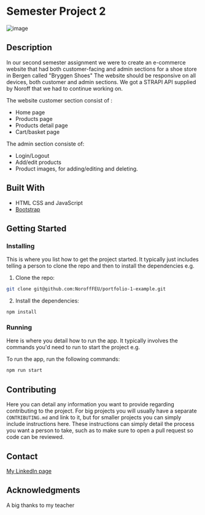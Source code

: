 # Semester Project 2

![image](https://user-images.githubusercontent.com/52622303/164316813-4b12d99f-aeb7-4069-85cf-e72b3a50ac99.png)


## Description

 In our second semester assignment we were to create an
 e-commerce website that had both customer-facing and admin sections for a shoe store in Bergen called "Bryggen Shoes"
 The website should be responsive on all devices, both customer and admin sections. We got a STRAPI API supplied by Noroff
 that we had to continue working on. 
 
 The website customer section consist of :
 - Home page
 - Products page
 - Products detail page
 - Cart/basket page
 
The admin section consiste of:
 - Login/Logout
 - Add/edit products
 - Product images, for adding/editing and deleting. 

## Built With


- HTML CSS and JavaScript
- [Bootstrap](https://getbootstrap.com)

## Getting Started

### Installing

This is where you list how to get the project started. It typically just includes telling a person to clone the repo and then to install the dependencies e.g.

1. Clone the repo:

```bash
git clone git@github.com:NoroffFEU/portfolio-1-example.git
```

2. Install the dependencies:

```
npm install
```

### Running

Here is where you detail how to run the app. It typically involves the commands you'd need to run to start the project e.g.

To run the app, run the following commands:

```bash
npm run start
```

## Contributing

Here you can detail any information you want to provide regarding contributing to the project. For big projects you will usually have a separate `CONTRIBUTING.md` and link to it, but for smaller projects you can simply include instructions here. These instructions can simply detail the process you want a person to take, such as to make sure to open a pull request so code can be reviewed.

## Contact


[My LinkedIn page](www.linkedin.com)


## Acknowledgments

A big thanks to my teacher 
